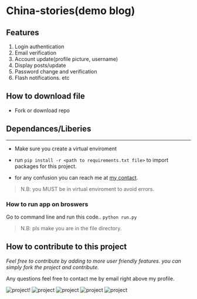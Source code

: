 # China-stories(demo blog)

## Features
1. Login authentication
2. Email verification
3. Account update(profile picture, username)
4. Display posts/update
5. Password change and verification
6. Flash notifications. etc

## How to download file
* Fork or download repo


## Dependances/Liberies
<hr>

*  Make sure you create a virtual enviroment
*  run `pip install -r <path to requirements.txt file>` to import packages for this project.

*  for any confusion you can reach me at [my contact](https://asapsonter.github.io/asapsonter_site/).


>N.B: you MUST be in virtual enviroment to avoid errors.



### How to run app on broswers
Go to command line and run this code.. `python run.py`
>N.B: pls make you are in the file directory.


## How to contribute to this project
*Feel free to contribute by adding to more user friendly features.
you can simply fork the project and contribute.*

Any questions feel free to contact me by email right above my profile.


![project!](china-stories/flaskblog/static/profilepictures/pro1.png)
![project](../static/pro2.png)
![project](/static/profilepictures/pro3.png)
![project](/static/profilepictures/pro4.png)
![project](/static/profilepictures/pro5.png)
